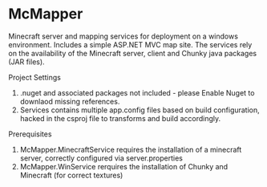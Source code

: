 # McMapper
Minecraft server and mapping services for deployment on a windows environment. Includes a simple ASP.NET MVC map site.
The services rely on the availability of the Minecraft server, client and Chunky java packages (JAR files).

Project Settings
1. .nuget and associated packages not included - please Enable Nuget to downlaod missing references.
2. Services contains multiple app.config files based on build configuration, hacked in the csproj file to transforms and build accordingly.

Prerequisites
1. McMapper.MinecraftService requires the installation of a minecraft server, correctly configured via server.properties
2. McMapper.WinService rerquires the installation of Chunky and Minecraft (for correct textures)
